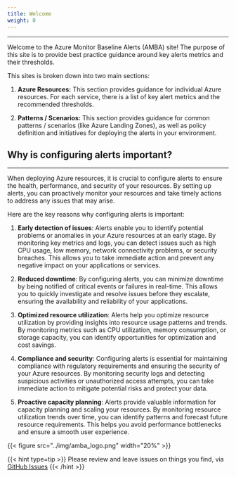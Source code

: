 ```yaml
---
title: Welcome
weight: 0
---
```


---
Welcome to the Azure Monitor Baseline Alerts (AMBA) site!  The purpose of this site is to provide best practice guidance around key alerts metrics and their thresholds.

This sites is broken down into two main sections:
1. **Azure Resources:** This section provides guidance for individual Azure resources.  For each service, there is a list of key alert metrics and the recommended thresholds.

2. **Patterns / Scenarios:** This section provides guidance for common patterns / scenarios (like Azure Landing Zones), as well as policy definition and initiatives for deploying the alerts in your environment.

## Why is configuring alerts important?
---
When deploying Azure resources, it is crucial to configure alerts to ensure the health, performance, and security of your resources. By setting up alerts, you can proactively monitor your resources and take timely actions to address any issues that may arise.

Here are the key reasons why configuring alerts is important:

1. **Early detection of issues**: Alerts enable you to identify potential problems or anomalies in your Azure resources at an early stage. By monitoring key metrics and logs, you can detect issues such as high CPU usage, low memory, network connectivity problems, or security breaches. This allows you to take immediate action and prevent any negative impact on your applications or services.

2. **Reduced downtime**: By configuring alerts, you can minimize downtime by being notified of critical events or failures in real-time. This allows you to quickly investigate and resolve issues before they escalate, ensuring the availability and reliability of your applications.

3. **Optimized resource utilization**: Alerts help you optimize resource utilization by providing insights into resource usage patterns and trends. By monitoring metrics such as CPU utilization, memory consumption, or storage capacity, you can identify opportunities for optimization and cost savings.

4. **Compliance and security**: Configuring alerts is essential for maintaining compliance with regulatory requirements and ensuring the security of your Azure resources. By monitoring security logs and detecting suspicious activities or unauthorized access attempts, you can take immediate action to mitigate potential risks and protect your data.

5. **Proactive capacity planning**: Alerts provide valuable information for capacity planning and scaling your resources. By monitoring resource utilization trends over time, you can identify patterns and forecast future resource requirements. This helps you avoid performance bottlenecks and ensure a smooth user experience.

{{< figure src="../img/amba_logo.png" width="20%" >}}

{{< hint type=tip >}}
Please review and leave issues on things you find, via [GitHub Issues](https://github.com/Azure/azure-monitor-baseline-alerts/issues)
{{< /hint >}}

